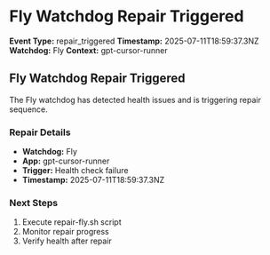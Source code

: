 # Fly Watchdog Repair Triggered

**Event Type:** repair_triggered
**Timestamp:** 2025-07-11T18:59:37.3NZ
**Watchdog:** Fly
**Context:** gpt-cursor-runner


## Fly Watchdog Repair Triggered

The Fly watchdog has detected health issues and is triggering repair sequence.

### Repair Details
- **Watchdog:** Fly
- **App:** gpt-cursor-runner
- **Trigger:** Health check failure
- **Timestamp:** 2025-07-11T18:59:37.3NZ

### Next Steps
1. Execute repair-fly.sh script
2. Monitor repair progress
3. Verify health after repair



